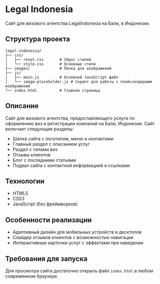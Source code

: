 # Legal Indonesia

Сайт для визового агентства LegalIndonesia на Бали, в Индонезии.

## Структура проекта

```
legal-indonesia/
├── css/
│   ├── reset.css       # Сброс стилей
│   └── style.css       # Основные стили
├── images/             # Папка для изображений
├── js/
│   ├── main.js         # Основной JavaScript файл
│   └── image-placeholder.js # Скрипт для работы с плейсхолдерами изображений
└── index.html          # Главная страница
```

## Описание

Сайт для визового агентства, предоставляющего услуги по оформлению виз и регистрации компаний на Бали, Индонезия. Сайт включает следующие разделы:

- Шапка сайта с логотипом, меню и контактами
- Главный раздел с описанием услуг
- Раздел с типами виз
- Отзывы клиентов
- Блог с последними статьями
- Подвал сайта с контактной информацией и ссылками

## Технологии

- HTML5
- CSS3
- JavaScript (без фреймворков)

## Особенности реализации

- Адаптивный дизайн для мобильных устройств и десктопов
- Слайдер отзывов клиентов с возможностью навигации
- Интерактивные карточки услуг с эффектами при наведении

## Требования для запуска

Для просмотра сайта достаточно открыть файл `index.html` в любом современном браузере.
